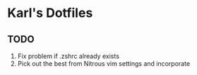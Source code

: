 # Karl's Dotfiles

## TODO
1. Fix problem if .zshrc already exists
2. Pick out the best from Nitrous vim settings and incorporate
